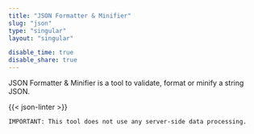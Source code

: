 ```yaml
---
title: "JSON Formatter & Minifier"
slug: "json"
type: "singular"
layout: "singular"

disable_time: true
disable_share: true
---
```


JSON Formatter & Minifier is a tool to validate, format or minify a string JSON.

{{< json-linter >}}

`IMPORTANT: This tool does not use any server-side data processing.`